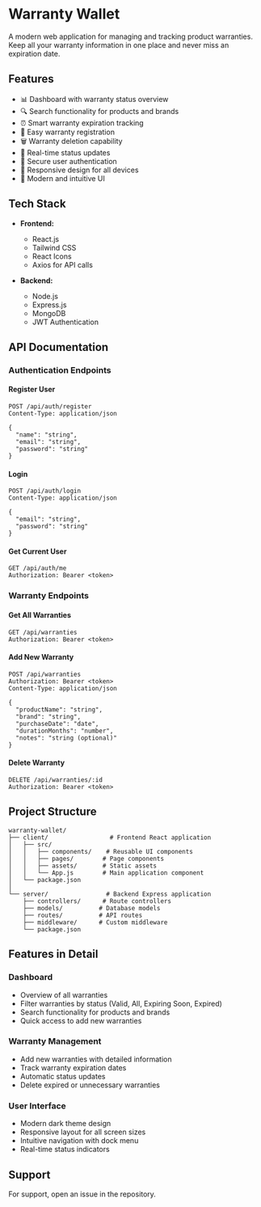 # Warranty Wallet

A modern web application for managing and tracking product warranties. Keep all your warranty information in one place and never miss an expiration date.

## Features

- 📊 Dashboard with warranty status overview
- 🔍 Search functionality for products and brands
- ⏰ Smart warranty expiration tracking
- 📝 Easy warranty registration
- 🗑️ Warranty deletion capability
- 🔄 Real-time status updates
- 🔐 Secure user authentication
- 📱 Responsive design for all devices
- 🎨 Modern and intuitive UI

## Tech Stack

- **Frontend:**
  - React.js
  - Tailwind CSS
  - React Icons
  - Axios for API calls

- **Backend:**
  - Node.js
  - Express.js
  - MongoDB
  - JWT Authentication

## API Documentation

### Authentication Endpoints

#### Register User
```http
POST /api/auth/register
Content-Type: application/json

{
  "name": "string",
  "email": "string",
  "password": "string"
}
```

#### Login
```http
POST /api/auth/login
Content-Type: application/json

{
  "email": "string",
  "password": "string"
}
```

#### Get Current User
```http
GET /api/auth/me
Authorization: Bearer <token>
```

### Warranty Endpoints

#### Get All Warranties
```http
GET /api/warranties
Authorization: Bearer <token>
```

#### Add New Warranty
```http
POST /api/warranties
Authorization: Bearer <token>
Content-Type: application/json

{
  "productName": "string",
  "brand": "string",
  "purchaseDate": "date",
  "durationMonths": "number",
  "notes": "string (optional)"
}
```

#### Delete Warranty
```http
DELETE /api/warranties/:id
Authorization: Bearer <token>
```

## Project Structure

```
warranty-wallet/
├── client/                 # Frontend React application
│   ├── src/
│   │   ├── components/    # Reusable UI components
│   │   ├── pages/        # Page components
│   │   ├── assets/       # Static assets
│   │   └── App.js        # Main application component
│   └── package.json
│
└── server/                # Backend Express application
    ├── controllers/      # Route controllers
    ├── models/          # Database models
    ├── routes/          # API routes
    ├── middleware/      # Custom middleware
    └── package.json
```

## Features in Detail

### Dashboard
- Overview of all warranties
- Filter warranties by status (Valid, All, Expiring Soon, Expired)
- Search functionality for products and brands
- Quick access to add new warranties

### Warranty Management
- Add new warranties with detailed information
- Track warranty expiration dates
- Automatic status updates
- Delete expired or unnecessary warranties

### User Interface
- Modern dark theme design
- Responsive layout for all screen sizes
- Intuitive navigation with dock menu
- Real-time status indicators

## Support

For support, open an issue in the repository.
